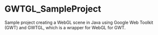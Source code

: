 # GWTGL_SampleProject
Sample project creating a WebGL scene in Java using Google Web Toolkit (GWT) and GWTGL, which is a wrapper for WebGL for GWT.
